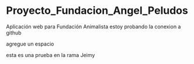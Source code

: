 # Proyecto_Fundacion_Angel_Peludos
Aplicación web para Fundación Animalista
estoy probando la conexion a github


agregue un espacio


esta es una prueba en la rama Jeimy
